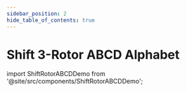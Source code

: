 ```yaml
---
sidebar_position: 2
hide_table_of_contents: true
---
```


# Shift 3-Rotor ABCD Alphabet

import ShiftRotorABCDDemo from '@site/src/components/ShiftRotorABCDDemo';

<ShiftRotorABCDDemo />
